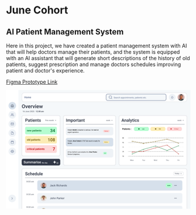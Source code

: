 # June Cohort

## AI Patient Management System

Here in this project, we have created a patient management system with AI that will help doctors manage their patients, and the system is equipped with an AI assistant that will generate short descriptions of the history of old patients, suggest prescription and manage doctors schedules improving patient and doctor's experience.

[Figma Prototype Link](https://www.figma.com/proto/kMfIRNFg71ePET2zgMi584/June-Cohort?page-id=7%3A246&node-id=27-128&viewport=10%2C136%2C0.43&t=QJs0xCM7yjdsz0xb-1&scaling=scale-down&content-scaling=fixed)

![Image](data/images/Dashboard%20-%20MacBook%20Pro%2016_%20-%204.png)
